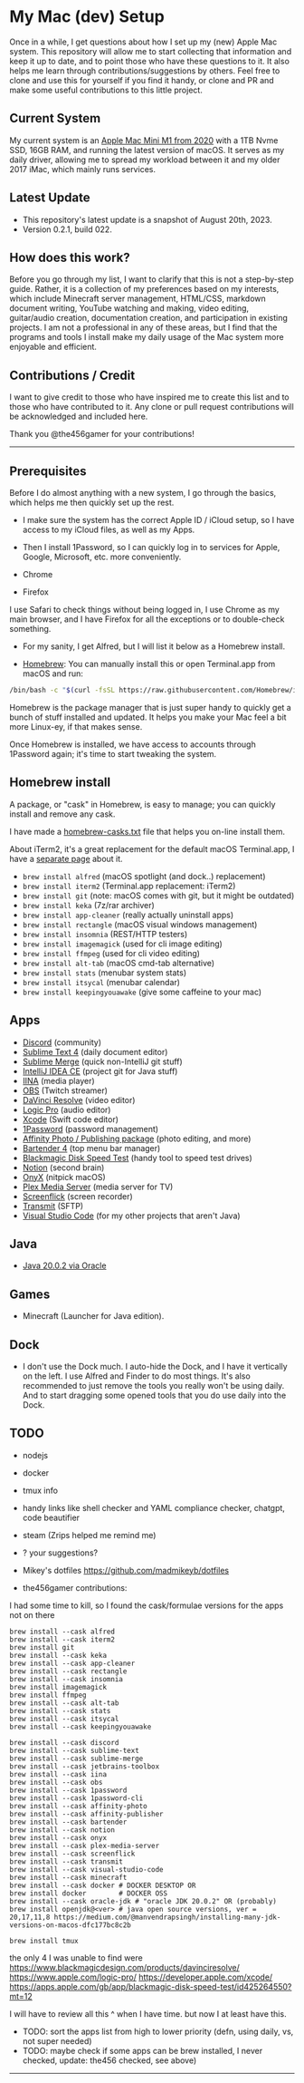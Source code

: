 # My Mac (dev) Setup

Once in a while, I get questions about how I set up my (new) Apple Mac system. This repository will allow me to start collecting that information and keep it up to date, and to point those who have these questions to it. It also helps me learn through contributions/suggestions by others. Feel free to clone and use this for yourself if you find it handy, or clone and PR and make some useful contributions to this little project.

## Current System

My current system is an [Apple Mac Mini M1 from 2020][macmini-url] with a 1TB Nvme SSD, 16GB RAM, and running the latest version of macOS. It serves as my daily driver, allowing me to spread my workload between it and my older 2017 iMac, which mainly runs services.

## Latest Update

- This repository's latest update is a snapshot of August 20th, 2023.
- Version 0.2.1, build 022.

## How does this work?

Before you go through my list, I want to clarify that this is not a step-by-step guide. Rather, it is a collection of my preferences based on my interests, which include Minecraft server management, HTML/CSS, markdown document writing, YouTube watching and making, video editing, guitar/audio creation, documentation creation, and participation in existing projects. I am not a professional in any of these areas, but I find that the programs and tools I install make my daily usage of the Mac system more enjoyable and efficient.

## Contributions / Credit

I want to give credit to those who have inspired me to create this list and to those who have contributed to it. Any clone or pull request contributions will be acknowledged and included here.

Thank you @the456gamer for your contributions!

---

## Prerequisites

Before I do almost anything with a new system, I go through the basics, which helps me then quickly set up the rest.

- I make sure the system has the correct Apple ID / iCloud setup, so I have access to my iCloud files, as well as my Apps.
- Then I install 1Password, so I can quickly log in to services for Apple, Google, Microsoft, etc. more conveniently.

- Chrome
- Firefox

I use Safari to check things without being logged in, I use Chrome as my main browser, and I have Firefox for all the exceptions or to double-check something.

- For my sanity, I get Alfred, but I will list it below as a Homebrew install.

- [Homebrew][homebrew-url]: You can manually install this or open Terminal.app from macOS and run:
```bash
/bin/bash -c "$(curl -fsSL https://raw.githubusercontent.com/Homebrew/install/HEAD/install.sh)"
```
Homebrew is the package manager that is just super handy to quickly get a bunch of stuff installed and updated. It helps you make your Mac feel a bit more Linux-ey, if that makes sense.

Once Homebrew is installed, we have access to accounts through 1Password again; it's time to start tweaking the system.

## Homebrew install <package>

A package, or "cask" in Homebrew, is easy to manage; you can quickly install and remove any cask.

I have made a [homebrew-casks.txt][homebrewfolder-url] file that helps you on-line install them.

About iTerm2, it's a great replacement for the default macOS Terminal.app, I have a [separate page][terminalfolder-url] about it.

- `brew install alfred` (macOS spotlight (and dock..) replacement)
- `brew install iterm2` (Terminal.app replacement: iTerm2)
- `brew install git` (note: macOS comes with git, but it might be outdated)
- `brew install keka` (7z/rar archiver)
- `brew install app-cleaner` (really actually uninstall apps)
- `brew install rectangle` (macOS visual windows management)
- `brew install insomnia` (REST/HTTP testers)
- `brew install imagemagick` (used for cli image editing)
- `brew install ffmpeg` (used for cli video editing)
- `brew install alt-tab` (macOS cmd-tab alternative)
- `brew install stats` (menubar system stats)
- `brew install itsycal` (menubar calendar)
- `brew install keepingyouawake` (give some caffeine to your mac)

## Apps

- [Discord][discord-url] (community)
- [Sublime Text 4][sublime-text-url] (daily document editor)
- [Sublime Merge][sublime-merge-url] (quick non-IntelliJ git stuff)
- [IntelliJ IDEA CE][intellij-url] (project git for Java stuff)
- [IINA][iina-url] (media player)
- [OBS][obs-url] (Twitch streamer)
- [DaVinci Resolve][davinci-resolve-url] (video editor)
- [Logic Pro][logic-pro-url] (audio editor)
- [Xcode][xcode-url] (Swift code editor)
- [1Password][1password-url] (password management)
- [Affinity Photo / Publishing package][affinity-url] (photo editing, and more)
- [Bartender 4][bartender-url] (top menu bar manager)
- [Blackmagic Disk Speed Test][disk-speed-test-url] (handy tool to speed test drives)
- [Notion][notion-url] (second brain)
- [OnyX][onyx-url] (nitpick macOS)
- [Plex Media Server][plex-url] (media server for TV)
- [Screenflick][screenflick-url] (screen recorder)
- [Transmit][transmit-url] (SFTP)
- [Visual Studio Code][vs-code-url] (for my other projects that aren't Java)

## Java

- [Java 20.0.2 via Oracle][java-url]

## Games

- Minecraft (Launcher for Java edition).

## Dock

- I don't use the Dock much. I auto-hide the Dock, and I have it vertically on the left. I use Alfred and Finder to do most things. It's also recommended to just remove the tools you really won't be using daily. And to start dragging some opened tools that you do use daily into the Dock. 

## TODO

- nodejs
- docker
- tmux info
- handy links like shell checker and YAML compliance checker, chatgpt, code beautifier 
- steam (Zrips helped me remind me)
- ? your suggestions?
- Mikey's dotfiles https://github.com/madmikeyb/dotfiles

- the456gamer contributions:

I had some time to kill, so I found the cask/formulae versions for the apps not on there
```
brew install --cask alfred
brew install --cask iterm2
brew install git
brew install --cask keka
brew install --cask app-cleaner
brew install --cask rectangle
brew install --cask insomnia
brew install imagemagick
brew install ffmpeg
brew install --cask alt-tab
brew install --cask stats
brew install --cask itsycal
brew install --cask keepingyouawake

brew install --cask discord
brew install --cask sublime-text
brew install --cask sublime-merge
brew install --cask jetbrains-toolbox
brew install --cask iina
brew install --cask obs
brew install --cask 1password
brew install --cask 1password-cli
brew install --cask affinity-photo
brew install --cask affinity-publisher
brew install --cask bartender
brew install --cask notion
brew install --cask onyx
brew install --cask plex-media-server
brew install --cask screenflick
brew install --cask transmit
brew install --cask visual-studio-code
brew install --cask minecraft
brew install --cask docker # DOCKER DESKTOP OR
brew install docker        # DOCKER OSS
brew install --cask oracle-jdk # "oracle JDK 20.0.2" OR (probably)
brew install openjdk@<ver> # java open source versions, ver = 20,17,11,8 https://medium.com/@manvendrapsingh/installing-many-jdk-versions-on-macos-dfc177bc8c2b

brew install tmux
```
the only 4 I was unable to find were
<https://www.blackmagicdesign.com/products/davinciresolve/>
<https://www.apple.com/logic-pro/>
<https://developer.apple.com/xcode/>
<https://apps.apple.com/gb/app/blackmagic-disk-speed-test/id425264550?mt=12>

I will have to review all this ^ when I have time. but now I at least have this.

- TODO: sort the apps list from high to lower priority (defn, using daily, vs, not super needed)
- TODO: maybe check if some apps can be brew installed, I never checked, update: the456 checked, see above)


---

[homebrew-url]: https://brew.sh/
[discord-url]: https://discord.com/
[sublime-text-url]: https://www.sublimetext.com/
[sublime-merge-url]: https://www.sublimemerge.com/
[intellij-url]: https://www.jetbrains.com/idea/
[iina-url]: https://iina.io/
[obs-url]: https://obsproject.com/
[davinci-resolve-url]: https://www.blackmagicdesign.com/products/davinciresolve/
[logic-pro-url]: https://www.apple.com/logic-pro/
[xcode-url]: https://developer.apple.com/xcode/
[1password-url]: https://1password.com/
[affinity-url]: https://affinity.serif.com/
[bartender-url]: https://www.macbartender.com/
[disk-speed-test-url]: https://www.blackmagicdesign.com/products/blackmagicdiskspeedtest/
[notion-url]: https://www.notion.so/
[onyx-url]: https://www.titanium-software.fr/en/onyx.html
[plex-url]: https://www.plex.tv/
[screenflick-url]: https://www.araelium.com/screenflick-mac-screen-recorder
[transmit-url]: https://panic.com/transmit/
[vs-code-url]: https://code.visualstudio.com/
[java-url]: /java
[homebrewfolder-url]: /homebrew
[terminalfolder-url]: /terminal
[macmini-url]: https://everymac.com/systems/apple/mac_mini/specs/mac-mini-m1-8-core-2020-specs.html
